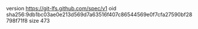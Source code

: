version https://git-lfs.github.com/spec/v1
oid sha256:9db1bc03ae0e213d569d7a63516f407c86544569e0f7cfa27590bf28798f71f8
size 473
